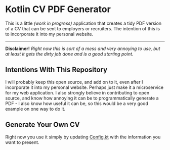 # Kotlin CV PDF Generator
This is a little _(work in progress)_ application that creates a tidy PDF version of a CV that can be sent to employers or recruiters. The intention of this is to incorporate it into my personal website.

---

**Disclaimer!** _Right now this is sort of a mess and very annoying to use, but at least it gets the dirty job done and is a good starting point._

## Intentions With This Repository
I will probably keep this open source, and add on to it, even after I incorporate it into my personal website. Perhaps just make it a microservice for my web application. I also strongly believe in contributing to open source, and know how annoying it can be to programmatically generate a PDF - I also know how useful it can be, so this would be a very good example on one way to do it.

## Generate Your Own CV
Right now you use it simply by updating [Config.kt](/src/main/kotlin/io/nozemi/cvgenerator/Config.kt) with the information you want to present.